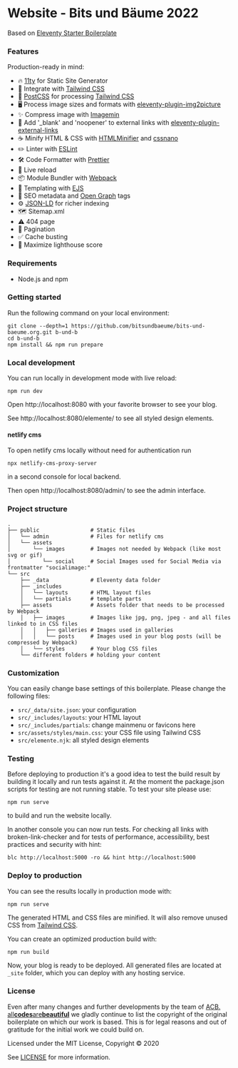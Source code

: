 # Website - Bits und Bäume 2022

Based on [Eleventy Starter Boilerplate](https://github.com/ixartz/Eleventy-Starter-Boilerplate)

### Features

Production-ready in mind:

-   🔥 [11ty](https://www.11ty.dev) for Static Site Generator
-   🎨 Integrate with [Tailwind CSS](https://tailwindcss.com)
-   💅 [PostCSS](https://postcss.org) for processing [Tailwind CSS](https://tailwindcss.com)
-   🖥️ Process image sizes and formats with [eleventy-plugin-img2picture](https://github.com/saneef/eleventy-plugin-img2picture)
-   ✨ Compress image with [Imagemin](https://github.com/imagemin/imagemin)
-   🔗 Add '\_blank' and 'noopener' to external links with [eleventy-plugin-external-links](https://github.com/vimtor/eleventy-plugin-external-links)
-   ☕ Minify HTML & CSS with [HTMLMinifier](https://www.npmjs.com/package/html-minifier) and [cssnano](https://cssnano.co)
-   ✏️ Linter with [ESLint](https://eslint.org)
-   🛠 Code Formatter with [Prettier](https://prettier.io)
-   💨 Live reload
-   📦 Module Bundler with [Webpack](https://webpack.js.org)
-   🦊 Templating with [EJS](https://ejs.co)
-   🤖 SEO metadata and [Open Graph](https://ogp.me/) tags
-   ⚙️ [JSON-LD](https://developers.google.com/search/docs/guides/intro-structured-data) for richer indexing
-   🗺 Sitemap.xml
-   ⚠️ 404 page
-   📖 Pagination
-   ✅ Cache busting
-   💯 Maximize lighthouse score

### Requirements

-   Node.js and npm

### Getting started

Run the following command on your local environment:

```
git clone --depth=1 https://github.com/bitsundbaeume/bits-und-baeume.org.git b-und-b
cd b-und-b
npm install && npm run prepare
```
### Local development

You can run locally in development mode with live reload:

```
npm run dev
```

Open http://localhost:8080 with your favorite browser to see your blog.

See http://localhost:8080/elemente/ to see all styled design elements.

#### netlify cms

To open netlify cms locally without need for authentication run

```
npx netlify-cms-proxy-server
```

in a second console for local backend.

Then open http://localhost:8080/admin/ to see the admin interface.

### Project structure

```
.
├── public                # Static files
│   └── admin             # Files for netlify cms
│   └── assets
│       └── images        # Images not needed by Webpack (like most svg or gif)
│          └── social     # Social Images used for Social Media via frontmatter "socialimage:"
└── src
    ├── _data             # Eleventy data folder
    ├── _includes
    │   └── layouts       # HTML layout files
    │   └── partials      # template parts
    ├── assets            # Assets folder that needs to be processed by Webpack
    │   ├── images        # Images like jpg, png, jpeg - and all files linked to in CSS files
    │   │   ├── galleries # Images used in galleries
    │   │   └── posts     # Images used in your blog posts (will be compressed by Webpack)
    │   └── styles        # Your blog CSS files
    └── different folders # holding your content
```

### Customization

You can easily change base settings of this boilerplate. Please change the following files:

-   `src/_data/site.json`: your configuration
-   `src/_includes/layouts`: your HTML layout
-   `src/_includes/partials`: change mainmenu or favicons here
-   `src/assets/styles/main.css`: your CSS file using Tailwind CSS
-   `src/elemente.njk`: all styled design elements

### Testing

Before deploying to production it's a good idea to test the build result by building it locally and run tests against it. At the moment the package.json scripts for testing are not running stable. To test your site please use:

```
npm run serve
```

to build and run the website locally.

In another console you can now run tests. For checking all links with broken-link-checker and for tests of performance, accessibility, best practices and security with hint:

```
blc http://localhost:5000 -ro && hint http://localhost:5000
```

### Deploy to production

You can see the results locally in production mode with:

```
npm run serve
```

The generated HTML and CSS files are minified. It will also remove unused CSS from [Tailwind CSS](https://tailwindcss.com).

You can create an optimized production build with:

```
npm run build
```

Now, your blog is ready to be deployed. All generated files are located at `_site` folder, which you can deploy with any hosting service.

### License

Even after many changes and further developments by the team of [ACB. all**codes**are**beautiful**](https://allcodesarebeautiful.com) we gladly continue to list the copyright of the original boilerplate on which our work is based. This is for legal reasons and out of gratitude for the initial work we could build on.

Licensed under the MIT License, Copyright © 2020

See [LICENSE](LICENSE) for more information.
